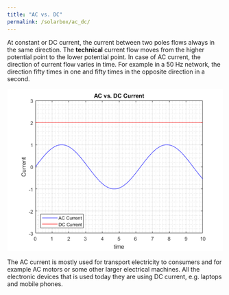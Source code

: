 ```yaml
---
title: "AC vs. DC"
permalink: /solarbox/ac_dc/
---
```




At constant or DC current, the current between two poles flows always in the same direction. The **technical** current flow moves from the higher potential point to the lower potential point. In case of AC current, the direction of current flow varies in time. For example in a 50 Hz network, the direction fifty times in one and fifty times in the opposite direction in a second.

![AC vs. DC Current](/media_files/AC_DC_current_graph.png/?style=centerme)

The AC current is mostly used for transport electricity to consumers and for example AC motors or some other larger electrical machines. All the electronic devices that is used today they are using DC current, e.g. laptops and mobile phones.
